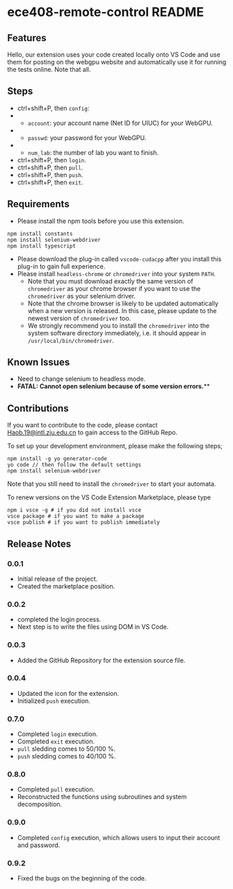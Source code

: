 # ece408-remote-control README

## Features

Hello, our extension uses your code created locally onto VS Code and use them for posting on the webgpu website and automatically use it for running the tests online. Note that all.

## Steps
- ctrl+shift+P, then `config`:
- * `account`: your account name (Net ID for UIUC) for your WebGPU.
- * `passwd`: your password for your WebGPU.
- * `num_lab`: the number of lab you want to finish.
- ctrl+shift+P, then `login`.
- ctrl+shift+P, then `pull`.
- ctrl+shift+P, then `push`.
- ctrl+shift+P, then `exit`.

## Requirements

-   Please install the npm tools before you use this extension.
```shell
npm install constants
npm install selenium-webdriver
npm install typescript
```
-   Please download the plug-in called `vscode-cudacpp` after you install this plug-in to gain full experience.
-   Please install `headless-chrome` or `chromedriver` into your system `PATH`.
    -   Note that you must download exactly the same version of `chromedriver` as your chrome browser if you want to use the `chromedriver` as your selenium driver.
    -   Note that the chrome browser is likely to be updated automatically when a new version is released. In this case, please update to the newest version of `chromedriver` too.
    -   We strongly recommend you to install the `chromedriver` into the system software directory immediately, i.e. it should appear in `/usr/local/bin/chromedriver`.

## Known Issues

-   Need to change selenium to headless mode.
-   **FATAL: Cannot open selenium because of some version errors.****

## Contributions

If you want to contribute to the code, please contact Haob.19@intl.zju.edu.cn to gain access to the GitHub Repo.

To set up your development environment, please make the following steps;

```shell
npm install -g yo generator-code
yo code // then follow the default settings
npm install selenium-webdriver
```

Note that you still need to install the `chromedriver` to start your automata.

To renew versions on the VS Code Extension Marketplace, please type 

```shell
npm i vsce -g # if you did not install vsce
vsce package # if you want to make a package
vsce publish # if you want to publish immediately
```

## Release Notes

### 0.0.1

-   Initial release of the project.
-   Created the marketplace position.

### 0.0.2

-   completed the login process.
-   Next step is to write the files using DOM in VS Code.

### 0.0.3

-   Added the GitHub Repository for the extension source file.

### 0.0.4

-   Updated the icon for the extension.
-   Initialized `push` execution.

### 0.7.0

-   Completed `login` execution.
-   Completed `exit` execution.
-   `pull` sledding comes to 50/100 %.
-   `push` sledding comes to 40/100 %.

### 0.8.0

-   Completed `pull` execution.
-   Reconstructed the functions using subroutines and system decomposition.

### 0.9.0

-   Completed `config` execution, which allows users to input their account and password.

### 0.9.2

-   Fixed the bugs on the beginning of the code.
